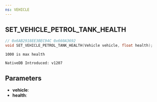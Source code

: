 ```yaml
---
ns: VEHICLE
---
```

## SET_VEHICLE_PETROL_TANK_HEALTH

```c
// 0x6AB2918EE3BEC94C 0x660A3692
void SET_VEHICLE_PETROL_TANK_HEALTH(Vehicle vehicle, float health);
```

```
1000 is max health

NativeDB Introduced: v1207
```

## Parameters
* **vehicle**:
* **health**:
